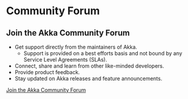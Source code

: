 # Community Forum

## Join the Akka Community Forum

* Get support directly from the maintainers of Akka.
  * Support is provided on a best efforts basis and not bound by any Service Level Agreements (SLAs).
* Connect, share and learn from other like-minded developers.
* Provide product feedback.
* Stay updated on Akka releases and feature announcements.

[Join the Akka Community Forum](https://discuss.akka.io/c/akka-sdk/43)
